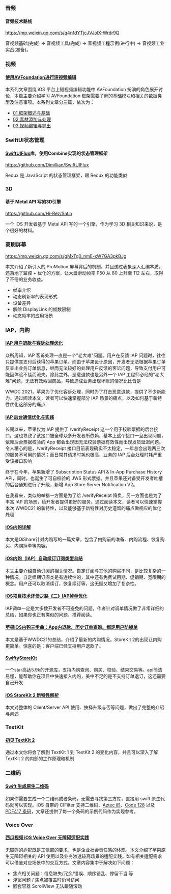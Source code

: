 ### 音频

#### 音频技术路线

https://mp.weixin.qq.com/s/q4n1dYTjcJVJolX-Wrdr9Q

音视频基础(完成) → 音视频工具(完成) → 音视频工程示例(进行中) → 音视频工业实战(准备)。



### 视频

#### [使用AVFoundation进行短视频编辑](https://juejin.cn/post/7077870149239308324)

本系列文章围绕 iOS 平台上短视频编辑功能中 AVFoundation 扮演的角色展开讨论，本篇主要介绍学习 AVFoundation 框架需要了解的基础模块和相关的数据类型及注意事项。本系列文章分三篇，依次为：

- [01.框架概述与基础](https://juejin.cn/post/7077870149239308324)
- [02.素材添加与处理](https://juejin.cn/post/7077875029161017380)
- [03.视频编辑与导出](https://juejin.cn/post/7079397452192841735)

### [](https://juejin.cn/post/7077870149239308324)



### SwiftUI状态管理

#### [SwiftUIFlux](https://github.com/Dimillian/SwiftUIFlux)库，使用Combine实现的状态管理框架

https://github.com/Dimillian/SwiftUIFlux

Redux 是 JavaScript 的状态管理框架，跟 Redux 的功能类似



### 3D

#### 基于 Metal API 写的3D引擎

https://github.com/Hi-Rez/Satin

一个 iOS 开发者基于 Metal API 写的一个引擎，作为学习 3D 相关知识来说，是个很好的材料。



### 高刷屏幕

https://mp.weixin.qq.com/s/gMxTq0_nmE-xW7GA3pkBJg

本文介绍了新引入的 ProMotion 屏幕背后的机制，并且透过表象深入汇编本质，还落地了监控 + 优化的方案，让大盘滑动帧率 P50 从 80 上升至 112 左右，取得了不俗的业务收益。

- 帧率介绍
- 动态刷新率的表现形式
- 设备差异
- 解除 DisplayLink 的帧数限制
- 动态帧率的应用场景



### IAP，内购

#### [IAP 用户退款与客诉处理优化](https://mp.weixin.qq.com/s/MtytymgkcP3_oAH7JyI1og)

众所周知，IAP 客诉处理一直是一个"老大难"问题。用户在反馈 IAP 问题时，往往只提供其支付后获得的苹果订单。而由于苹果设计原因，开发者无法根据苹果订单反查出业务订单信息，继而无法较好的处理用户反馈的客诉问题，导致支付用户可能因体验不佳而流失。除此之外，恶意退款也是另外一个 IAP 工程师必经的"老大难"问题，无法有效索回商品，导致造成业务出现坏账的情况比比皆是

WWDC 2021，苹果为了优化客诉处理，同时为了打击恶意退款，提供了不少新能力。通过阅读本文，读者可以快速掌握部分 IAP 场景的痛点，以及如何基于新特性优化这部分的痛点



#### [IAP 后台通信优化与实践](https://mp.weixin.qq.com/s/dWsRKRJsYMRl0GX_36T-kg)

长期以来，苹果仅为 IAP 提供了 /verifyReceipt 这一个用于校验票据的后台接口。这也导致了该接口被全球众多开发者所依赖，基本上这个接口一旦出现问题，依赖后台票据校验的 App 都会出现因无法校验票据有效性而出现发货延迟问题。令人糟心的是，/verifyReceipt 接口目前表现确实不太稳定，一年总会出现两三次的服务不可用的情况；而日常其请求时耗也极高，业务的 IAP 后台处理时耗严重受该接口影响

终于在今年，苹果新增了 Subscription Status API & In-App Purchase History API，同时，也诞生了可自校验的 JWS 形式票据。并且苹果还对备受开发者吐槽的后台通知进行了升级，新增 App Store Server Notification V2。

在我看来，类似的举措一方面是为了给 /verifyReceipt 降负，另一方面也是为了丰富 IAP 的场景，给开发者提供更好的服务。通过阅读本文，读者可以快速掌握本次 WWDC21 的新特性，以及能够基于新特性对历史遗留的痛点做相应的优化处理

#### [iOS内购详解](https://juejin.cn/post/7029252038252822564)

本文是QiShare针对内购写的一篇文章，包含了内购前的准备、内购流程、恢复购买、内购掉单等内容。

#### [iOS内购（IAP）自动续订订阅类型总结](https://www.jianshu.com/p/9531a85ba165)

本文主要介绍自动订阅的相关情况。自定订阅与其他的购买不同，是比较复杂的一种情况。自定续期订阅类是有连续性的，其中还有免费试用期、促销期、宽限期的概念。用户还可以取消续订，恢复续订等，这无疑又增加了复杂性。

#### [iOS项目技术还债之路《二》IAP掉单优化]( https://juejin.cn/post/6844904021229060103)

IAP调单一定是大多数开发者不可避免的问题，作者针对调单情况做了非常详细的总结，如果你也正有类似的问题，推荐阅读。

#### [苹果iOS内购三步曲：App内退款、历史订单查询、绑定用户防掉单](https://juejin.cn/post/6974733392260644895)

本文是基于WWDC21的总结，介绍了最新的内购情况，StoreKit 2的出现让内购更简单。惊喜的是：客户端已经支持用户退款了。

#### [SwiftyStoreKit](https://github.com/bizz84/SwiftyStoreKit)

一个star高达5.9k的开源库，支持内购查询、购买、校验、结束交易等。api简洁易懂，能帮助你在项目中快速接入内购，美中不足的是不支持订单退订，这还需要自己开发

#### [iOS StoreKit 2 新特性解析](https://mp.weixin.qq.com/s/RrkK5M3qYTs2cMi7sWTqrA)

本文对整体的 Client/Server API 使用、抉择升级与否等问题，做出了完整的介绍与阐述



### TextKit

#### [初见 TextKit 2](https://mp.weixin.qq.com/s/vZ74jNgItabOB-TsaQn6Uw)

通过本文你将会了解到 TextKit 1 到 TextKit 2 的变化内容，并且可以深入了解 TextKit 2 的内部的工作原理和机制



### 二维码

#### [Swift 生成原生二维码](https://digitalbunker.dev/native-barcode-qr-code-generation-in-swift/)

如果你需要生成一个二维码或者条码，无需去寻找第三方库，直接用 swift 原生代码就可以实现。iOS 自带的 CIFilter 支持二维码、[Aztec 码](https://zh.wikipedia.org/wiki/Aztec码)、[Code 128](https://en.wikipedia.org/wiki/Code_128) 以及 [PDF417 条码](https://zh.wikipedia.org/wiki/PDF417条码)，文章还提供了每一个条码的示例代码作为实现参考。



### Voice Over

#### [西瓜视频 iOS Voice Over 无障碍适配实践](https://mp.weixin.qq.com/s/cVEPN28XOBs6XNy0PDGudg)

无障碍的适配既是工信部的要求，也是企业社会责任感的体现。本文介绍了苹果原生无障碍相关的 API 使用以及业务渗透较高场景的适配实践。如有相关适配需求可以借鉴对应场景中的交互方式。文章内容集中于解决如下问题：

- 焦点相关问题：信息缺失/冗余/错误、顺序错乱、停留不当 等
- 浮窗问题 / 焦点被覆盖时仍可访问
- 嵌套容器 ScrollView 无法跟随滚动

